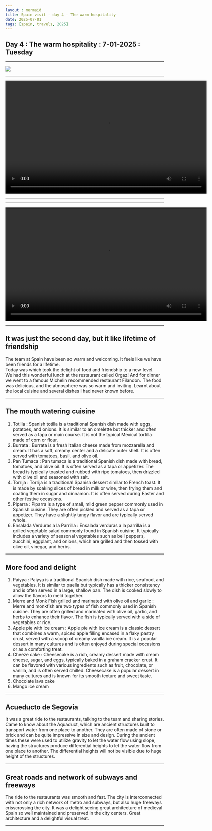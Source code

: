 ```yaml
---
layout : mermaid
title: Spain visit - day 4 - The warm hospitality
date: 2025-07-01
tags: [spain, travels, 2025]
---
```


## Day 4 : The warm hospitality : 7-01-2025 : Tuesday

---

![](/assets/travels/spain25/day4-tue-7-1-25-warmhospitality.png)

---

<video width="640" height="360" controls>
  <source src="/assets/travels/spain25/day4-video.mp4" type="video/mp4">
  Your browser does not support the video tag.
</video>

---

---

<video width="640" height="360" controls>
  <source src="/assets/travels/spain25/day4-video2.mp4" type="video/mp4">
  Your browser does not support the video tag.
</video>

---



## It was just the second day, but it like lifetime of friendship

The team at Spain have been so warm and welcoming. It feels like we have been friends for a lifetime.   
Today was which took the delight of food and friendship to a new level.  
We had this wonderful lunch at the restaurant called Orgaz!
And for dinner we went to a famous Michelin recommended restaurant Filandon.
The food was delicious, and the atmosphere was so warm and inviting.
Learnt about the local cuisine and several dishes I had never known before.

---

## The mouth watering cuisine

1. Totilla : Spanish totilla is a traditional Spanish dish made with eggs, potatoes, and onions. It is similar to an omelette but thicker and often served as a tapa or main course. It is not the typical Mexical tortilla made of corn or flour.
2. Burrata : Burrata is a fresh Italian cheese made from mozzarella and cream. It has a soft, creamy center and a delicate outer shell. It is often served with tomatoes, basil, and olive oil.
3. Pan Tumaca : Pan tumaca is a traditional Spanish dish made with bread, tomatoes, and olive oil. It is often served as a tapa or appetizer. The bread is typically toasted and rubbed with ripe tomatoes, then drizzled with olive oil and seasoned with salt.
4. Torrija : Torrija is a traditional Spanish dessert similar to French toast. It is made by soaking slices of bread in milk or wine, then frying them and coating them in sugar and cinnamon. It is often served during Easter and other festive occasions.
5. Piparra : Piparra is a type of small, mild green pepper commonly used in Spanish cuisine. They are often pickled and served as a tapa or appetizer. They have a slightly tangy flavor and are typically served whole.
6. Ensalada Verduras a la Parrilla : Ensalada verduras a la parrilla is a grilled vegetable salad commonly found in Spanish cuisine. It typically includes a variety of seasonal vegetables such as bell peppers, zucchini, eggplant, and onions, which are grilled and then tossed with olive oil, vinegar, and herbs.

---

## More food and delight

1. Paiyya : Paiyya is a traditional Spanish dish made with rice, seafood, and vegetables. It is similar to paella but typically has a thicker consistency and is often served in a large, shallow pan. The dish is cooked slowly to allow the flavors to meld together.
2. Merre and Monk Fish grilled and marinated with olive oil and garlic : Merre and monkfish are two types of fish commonly used in Spanish cuisine. They are often grilled and marinated with olive oil, garlic, and herbs to enhance their flavor. The fish is typically served with a side of vegetables or rice.
3.  Apple pie with ice cream : Apple pie with ice cream is a classic dessert that combines a warm, spiced apple filling encased in a flaky pastry crust, served with a scoop of creamy vanilla ice cream. It is a popular dessert in many cultures and is often enjoyed during special occasions or as a comforting treat.
4. Cheeze cake : Cheesecake is a rich, creamy dessert made with cream cheese, sugar, and eggs, typically baked in a graham cracker crust. It can be flavored with various ingredients such as fruit, chocolate, or vanilla, and is often served chilled. Cheesecake is a popular dessert in many cultures and is known for its smooth texture and sweet taste.
5. Chocolate lava cake
6. Mango ice cream

---

## Acueducto de Segovia

It was a great ride to the restaurants, talking to the team and sharing stories. Came to know about the Aquaduct, which are ancient structures built to transport water from one place to another. They are often made of stone or brick and can be quite impressive in size and design. During the ancient times these were used to utilize gravity to let the water flow using slope, having the structures produce differential heights to let the water flow from one place to another. The differential heights will not be visible due to huge height of the structures.

---

## Great roads and network of subways and freeways

The ride to the restaurants was smooth and fast. The city is interconnected with not only a rich network of metro and subways, but also huge freeways crisscrossing the city. It was a delight seeing great architecture of medieval Spain so well maintained and preserved in the city centers. Great architecture and a delightful visual treat. 

---



